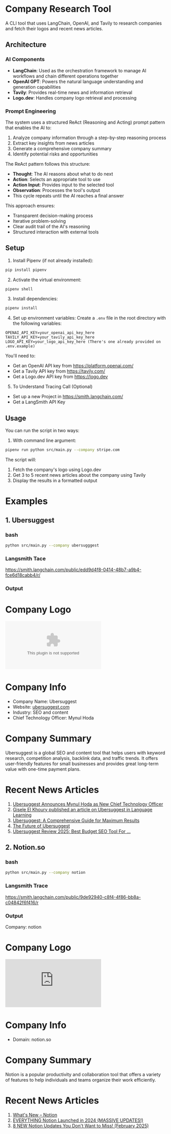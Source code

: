 # Company Research Tool

A CLI tool that uses LangChain, OpenAI, and Tavily to research companies and fetch their logos and recent news articles.

## Architecture

### AI Components
- **LangChain**: Used as the orchestration framework to manage AI workflows and chain different operations together
- **OpenAI GPT**: Powers the natural language understanding and generation capabilities
- **Tavily**: Provides real-time news and information retrieval
- **Logo.dev**: Handles company logo retrieval and processing

### Prompt Engineering
The system uses a structured ReAct (Reasoning and Acting) prompt pattern that enables the AI to:
1. Analyze company information through a step-by-step reasoning process
2. Extract key insights from news articles
3. Generate a comprehensive company summary
4. Identify potential risks and opportunities

The ReAct pattern follows this structure:
- **Thought**: The AI reasons about what to do next
- **Action**: Selects an appropriate tool to use
- **Action Input**: Provides input to the selected tool
- **Observation**: Processes the tool's output
- This cycle repeats until the AI reaches a final answer

This approach ensures:
- Transparent decision-making process
- Iterative problem-solving
- Clear audit trail of the AI's reasoning
- Structured interaction with external tools

## Setup

1. Install Pipenv (if not already installed):
```bash
pip install pipenv
```

2. Activate the virtual environment:
```bash
pipenv shell
```

3. Install dependencies:
```bash
pipenv install
```

4. Set up environment variables:
Create a `.env` file in the root directory with the following variables:
```
OPENAI_API_KEY=your_openai_api_key_here
TAVILY_API_KEY=your_tavily_api_key_here
LOGO_API_KEY=your_logo_api_key_here (There's one already provided on .env.example)
```

You'll need to:
- Get an OpenAI API key from https://platform.openai.com/
- Get a Tavily API key from https://tavily.com/
- Get a Logo.dev API key from https://logo.dev

5. To Understand Tracing Call (Optional)
- Set up a new Project in https://smith.langchain.com/
- Get a LangSmith API Key 

## Usage

You can run the script in two ways:

1. With command line argument:
```bash
pipenv run python src/main.py --company stripe.com
```

The script will:
1. Fetch the company's logo using Logo.dev
2. Get 3 to 5 recent news articles about the company using Tavily
3. Display the results in a formatted output

# Examples

## 1. Ubersuggest

### bash
```bash
python src/main.py --company ubersugggest
```

### Langsmith Tace
https://smith.langchain.com/public/edd9d4f8-0414-48b7-a9b4-fce6d18cabb4/r/

### Output
# Company Logo 
![ubersuggest.com logo](https://img.logo.dev/ubersuggest.com?token=pk_M-QGkO2LSr6vQL9S4_Ez-g)

# Company Info 
- Company Name: Ubersuggest
- Website: [ubersuggest.com](https://ubersuggest.com)
- Industry: SEO and content
- Chief Technology Officer: Mynul Hoda

# Company Summary
Ubersuggest is a global SEO and content tool that helps users with keyword research, competition analysis, backlink data, and traffic trends. It offers user-friendly features for small businesses and provides great long-term value with one-time payment plans.

# Recent News Articles
1. [Ubersuggest Announces Mynul Hoda as New Chief Technology Officer](https://www.globenewswire.com/search/organization/Ubersuggest)
2. [Gisele El Khoury published an article on Ubersuggest in Language Learning](https://www.stlawu.edu/news/gisele-el-khoury-published-article-ubersuggest-language-learning)
3. [Ubersuggest: A Comprehensive Guide for Maximum Results](https://neilpatel.com/blog/ubersuggest-guide/)
4. [The Future of Ubersuggest](https://neilpatel.com/blog/ubersuggest-update/)
5. [Ubersuggest Review 2025: Best Budget SEO Tool For ...](https://techfee.com/ubersuggest-review-2025/)

## 2. Notion.so

### bash
```bash
python src/main.py --company notion
```

### Langsmith Trace
https://smith.langchain.com/public/9de92940-c8f4-4f86-bb8a-c04842f6f416/r

### Output

Company: notion
# Company Logo 
![Notion Logo](https://img.logo.dev/notion.so?token=pk_M-QGkO2LSr6vQL9S4_Ez-g)

# Company Info
- Domain: notion.so

# Company Summary
Notion is a popular productivity and collaboration tool that offers a variety of features to help individuals and teams organize their work efficiently.

# Recent News Articles
1. [What's New – Notion](https://www.notion.com/releases)
2. [EVERYTHING Notion Launched in 2024 (MASSIVE UPDATES!)](https://www.youtube.com/watch?v=Fxi6OAApodY)
3. [8 NEW Notion Updates You Don't Want to Miss! (February 2025)](https://www.youtube.com/watch?v=KYRMObh2-R4&pp=0gcJCdgAo7VqN5tD)